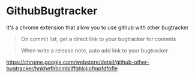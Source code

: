 # GithubBugtracker

It's a chrome extension that allow you to use github with other bugtracker

> On commit list, get a direct link to your bugtracker for commits

> When write a release note, auto add link to your bugtracker

https://chrome.google.com/webstore/detail/github-other-bugtracker/hnkhefhbcmbllffghlcjiofmpfdfofle
